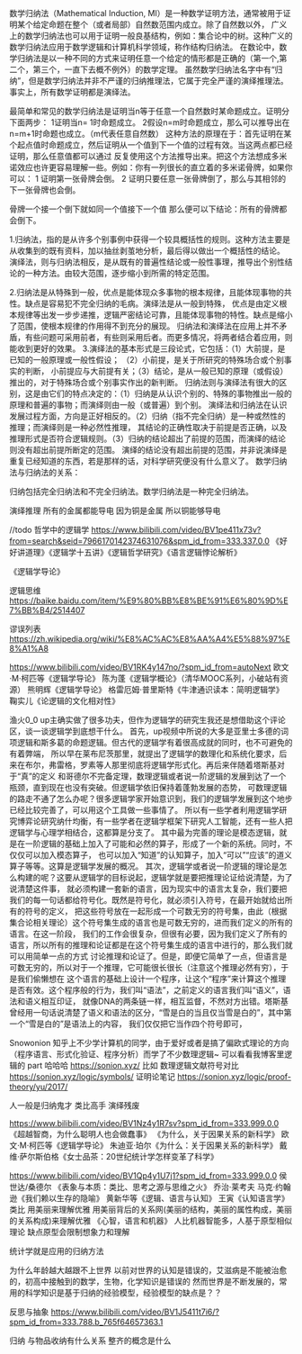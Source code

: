 数学归纳法（Mathematical Induction, MI）是一种数学证明方法，通常被用于证明某个给定命题在整个（或者局部）自然数范围内成立。除了自然数以外，
  广义上的数学归纳法也可以用于证明一般良基结构，例如：集合论中的树。这种广义的数学归纳法应用于数学逻辑和计算机科学领域，称作结构归纳法。
在数论中，数学归纳法是以一种不同的方式来证明任意一个给定的情形都是正确的（第一个,第二个，第三个，一直下去概不例外）的数学定理。
虽然数学归纳法名字中有“归纳”，但是数学归纳法并非不严谨的归纳推理法，它属于完全严谨的演绎推理法。事实上，所有数学证明都是演绎法。

最简单和常见的数学归纳法是证明当n等于任意一个自然数时某命题成立。证明分下面两步：
1证明当n= 1时命题成立。
2假设n=m时命题成立，那么可以推导出在n=m+1时命题也成立。（m代表任意自然数）
这种方法的原理在于：首先证明在某个起点值时命题成立，然后证明从一个值到下一个值的过程有效。当这两点都已经证明，那么任意值都可以通过
   反复使用这个方法推导出来。把这个方法想成多米诺效应也许更容易理解一些。例如：你有一列很长的直立着的多米诺骨牌，如果你可以：
1 证明第一张骨牌会倒。
2 证明只要任意一张骨牌倒了，那么与其相邻的下一张骨牌也会倒。

骨牌一个接一个倒下就如同一个值接下一个值 那么便可以下结论：所有的骨牌都会倒下。



1.归纳法，指的是从许多个别事例中获得一个较具概括性的规则。这种方法主要是从收集到的既有资料，加以抽丝剥茧地分析，最后得以做出一个概括性的结论。
演绎法，则与归纳法相反，是从既有的普遍性结论或一般性事理，推导出个别性结论的一种方法。由较大范围，逐步缩小到所需的特定范围。

2.归纳法是从特殊到一般，优点是能体现众多事物的根本规律，且能体现事物的共性。缺点是容易犯不完全归纳的毛病。演绎法是从一般到特殊，
  优点是由定义根本规律等出发一步步递推，逻辑严密结论可靠，且能体现事物的特性。缺点是缩小了范围，使根本规律的作用得不到充分的展现。
  归纳法和演绎法在应用上并不矛盾，有些问题可采用前者，有些则采用后者。而更多情况，将两者结合着应用，则能收到更好的效果。
3.演绎法的基本形式是三段论式，它包括：（1）大前提，是已知的一般原理或一般性假设； （2）小前提，是关于所研究的特殊场合或个别事实的判断，
 小前提应与大前提有关；（3）结论，是从一般已知的原理（或假设）推出的，对于特殊场合或个别事实作出的新判断。
归纳法则与演绎法有很大的区别，这是由它们的特点决定的：（1）归纳是从认识个别的、特殊的事物推出一般的原理和普遍的事物；而演绎则由一般（或普遍）到个别。
演绎法和归纳法在认识发展过程方面，方向是正好相反的。（2）归纳（指不完全归纳）是一种或然性的推理；而演绎则是一种必然性推理，
其结论的正确性取决于前提是否正确，以及推理形式是否符合逻辑规则。（3）归纳的结论超出了前提的范围，而演绎的结论则没有超出前提所断定的范围。
演绎的结论没有超出前提的范围，并非说演绎是重复已经知道的东西，若是那样的话，对科学研究便没有什么意义了。
数学归纳法与归纳法的关系：

归纳包括完全归纳法和不完全归纳法。数学归纳法是一种完全归纳法。

演绎推理
所有的金属都能导电
因为铜是金属
所以铜能够导电


//todo  哲学中的逻辑学
https://www.bilibili.com/video/BV1pe411x73v?from=search&seid=7966170142374631076&spm_id_from=333.337.0.0
《好好讲道理》《逻辑学十五讲》《逻辑哲学研究》《语言逻辑悖论解析》

《逻辑学导论》


逻辑思维
https://baike.baidu.com/item/%E9%80%BB%E8%BE%91%E6%80%9D%E7%BB%B4/2514407

谬误列表
https://zh.wikipedia.org/wiki/%E8%AC%AC%E8%AA%A4%E5%88%97%E8%A1%A8

https://www.bilibili.com/video/BV1RK4y147no/?spm_id_from=autoNext
欧文·M·柯匹等《逻辑学导论》
陈为蓬《逻辑学概论》（清华MOOC系列，小破站有资源）
熊明辉《逻辑学导论》
格雷厄姆·普里斯特《牛津通识读本：简明逻辑学》
鞠实儿《论逻辑的文化相对性》

渔火0_0
up主确实做了很多功夫，但作为逻辑学的研究生我还是想借助这个评论区，谈一谈逻辑学到底想干什么。
首先，up视频中所说的大多是亚里士多德的词项逻辑和斯多葛的命题逻辑。但古代的逻辑学有着很高成就的同时，也不可避免的有着弊端，
所以早在莱布尼茨那里，就提出了逻辑学的数理化和系统化要求，后来在布尔，弗雷格，罗素等人那里彻底将逻辑学形式化。再后来伴随着塔斯基对于“真”的定义
和哥德尔不完备定理，数理逻辑或者说一阶逻辑的发展到达了一个瓶颈，直到现在也没有突破。但逻辑学依旧保持着蓬勃发展的态势，
可数理逻辑的路走不通了怎么办呢？很多逻辑学家开始意识到，我们的逻辑学发展到这个地步已经比较完善了，可以用这个工具做一些事情了。
所以有一些学者利用逻辑学研究博弈论研究纳什均衡，有一些学者在逻辑学框架下研究人工智能，还有一些人把逻辑学与心理学相结合，这都算是分支了。
其中最为完善的理论是模态逻辑，就是在一阶逻辑的基础上加入了可能和必然的算子，形成了一个新的系统。同时，不仅仅可以加入模态算子，
也可以加入“知道”的认知算子，加入“可以”“应该”的道义算子等等。这算是逻辑学发展的概况。
其次，逻辑学或者说一阶逻辑的理论是怎么构建的呢？这要从逻辑学的目标说起，逻辑学就是要把推理论证给说清楚，为了说清楚这件事，
就必须构建一套新的语言，因为现实中的语言太复杂，我们要把我们的每一句话都给符号化。既然是符号化，就必须引入符号，在最开始就给出所有的符号的定义，
把这些符号放在一起形成一个可数无穷的符号集，由此（根据集合论相关理论）这个符号集生成的语言也是可数无穷的，进而我们定义的所有的语言。在这一阶段，
我们的工作会很复杂，但很有必要，因为我们定义了所有的语言，所以所有的推理和论证都是在这个符号集生成的语言中进行的，那么我们就可以用简单一点的方式
讨论推理和论证了。但是，即便它简单了一点，但语言是可数无穷的，所以对于一个推理，它可能很长很长（注意这个推理必然有穷），于是我们偷懒想在
这个语言的基础上设计一个程序，让这个“程序”来计算这个推理是否有效。这个程序般的行为，我们叫“语法”，之前定义的语言我们叫“语义”，语法和语义相互印证，
就像DNA的两条链一样，相互监督，不然对方出错。塔斯基曾经用一句话说清楚了语义和语法的区分，“雪是白的当且仅当雪是白的”，其中第一个“雪是白的”是语法上的内容，
我们仅仅把它当作四个符号即可，

Snowonion
知乎上不少学计算机的同学，由于爱好或者是搞了偏欧式理论的方向（程序语言、形式化验证、程序分析）而学了不少数理逻辑~
可以看看我博客里逻辑的 part 哈哈哈 https://sonion.xyz/
比如 数理逻辑文献符号对比  https://sonion.xyz/logic/symbols/
证明论笔记 https://sonion.xyz/logic/proof-theory/yu/2017/

人一般是归纳鬼才 类比高手 演绎残废


https://www.bilibili.com/video/BV1Nz4y1R7sv?spm_id_from=333.999.0.0
《超越智商，为什么聪明人也会做蠢事》 
《为什么，关于因果关系的新科学》
欧文·M·柯匹等《逻辑学导论》
朱迪亚·珀尔《为什么：关于因果关系的新科学》
戴维·萨尔斯伯格《女士品茶：20世纪统计学怎样变革了科学》

https://www.bilibili.com/video/BV1Qp4y1U7j1?spm_id_from=333.999.0.0
侯世达/桑德尔 《表象与本质：类比、思考之源与思维之火》 
乔治·莱考夫 马克·约翰逊《我们赖以生存的隐喻》
黄新华等《逻辑、语言与认知》
王寅《认知语言学》
类比  用美丽来理解优雅   用美丽背后的关系网(美丽的结构，美丽的属性构成，美丽的关系构成)来理解优雅
《心智，语言和机器》  人比机器智能多，人基于原型相似理论  缺点原型会限制想象力和理解

统计学就是应用的归纳方法


为什么年龄越大越跟不上世界
以前对世界的认知是错误的，艾滋病是不能被治愈的，初高中接触到的数学，生物，化学知识是错误的
然而世界是不断发展的，常用的科学知识是基于归纳的经验模型，经验模型的缺点是？？

反思与抽象
https://www.bilibili.com/video/BV1J5411t7i6/?spm_id_from=333.788.b_765f64657363.1


归纳 与物品收纳有什么关系   整齐的概念是什么